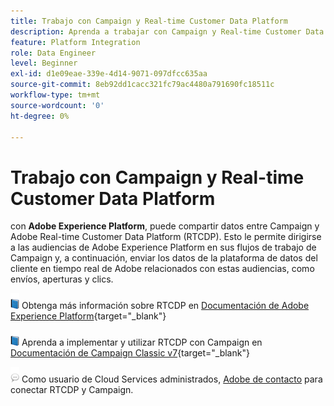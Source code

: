 ```yaml
---
title: Trabajo con Campaign y Real-time Customer Data Platform
description: Aprenda a trabajar con Campaign y Real-time Customer Data Platform
feature: Platform Integration
role: Data Engineer
level: Beginner
exl-id: d1e09eae-339e-4d14-9071-097dfcc635aa
source-git-commit: 8eb92dd1cacc321fc79ac4480a791690fc18511c
workflow-type: tm+mt
source-wordcount: '0'
ht-degree: 0%

---
```


# Trabajo con Campaign y Real-time Customer Data Platform

con **Adobe Experience Platform**, puede compartir datos entre Campaign y Adobe Real-time Customer Data Platform (RTCDP). Esto le permite dirigirse a las audiencias de Adobe Experience Platform en sus flujos de trabajo de Campaign y, a continuación, enviar los datos de la plataforma de datos del cliente en tiempo real de Adobe relacionados con estas audiencias, como envíos, aperturas y clics.

![](../assets/do-not-localize/book.png) Obtenga más información sobre RTCDP en [Documentación de Adobe Experience Platform](https://experienceleague.adobe.com/docs/experience-platform/rtcdp/overview.html?lang=en){target=&quot;_blank&quot;}

![](../assets/do-not-localize/book.png) Aprenda a implementar y utilizar RTCDP con Campaign en [Documentación de Campaign Classic v7](https://experienceleague.adobe.com/docs/campaign-classic/using/integrating-with-adobe-experience-cloud/aep-sources-destinations/get-started-sources-destinations.html?lang=en#integrating-with-adobe-experience-cloud){target=&quot;_blank&quot;}

![](../assets/do-not-localize/speech.png)  Como usuario de Cloud Services administrados, [Adobe de contacto](../start/campaign-faq.md#support) para conectar RTCDP y Campaign.
